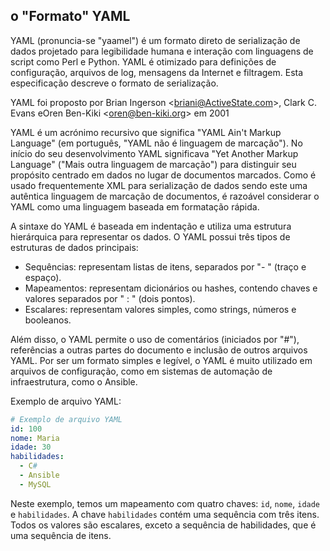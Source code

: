 o "Formato" YAML
--------------------------------------------------


YAML (pronuncia-se "yaamel") é um formato direto de serialização de dados projetado para legibilidade humana e interação com linguagens de script como Perl e Python. YAML é otimizado para definições de configuração, arquivos de log, mensagens da Internet e filtragem. Esta especificação descreve o formato de serialização.

 YAML foi proposto por Brian Ingerson \<<briani@ActiveState.com>\>, Clark C. Evans eOren Ben-Kiki \<<oren@ben-kiki.org>\> em 2001 

YAML é um acrónimo recursivo que significa "YAML Ain't Markup Language" (em português, "YAML não é linguagem de marcação"). No início do seu desenvolvimento YAML significava "Yet Another Markup Language" ("Mais outra linguagem de marcação") para distinguir seu propósito centrado em dados no lugar de documentos marcados. Como é usado frequentemente XML para serialização de dados sendo este uma autêntica linguagem de marcação de documentos, é razoável considerar o YAML como uma linguagem baseada em formatação rápida.

A sintaxe do YAML é baseada em indentação e utiliza uma estrutura hierárquica para representar os dados. O YAML possui três tipos de estruturas de dados principais:

+ Sequências: representam listas de itens, separados por "- " (traço e espaço).
+ Mapeamentos: representam dicionários ou hashes, contendo chaves e valores separados por " : " (dois pontos).
+ Escalares: representam valores simples, como strings, números e booleanos.


Além disso, o YAML permite o uso de comentários (iniciados por "#"), referências a outras partes do documento e inclusão de outros arquivos YAML. Por ser um formato simples e legível, o YAML é muito utilizado em arquivos de configuração, como em sistemas de automação de infraestrutura, como o Ansible.

Exemplo de arquivo YAML:

```yaml
# Exemplo de arquivo YAML
id: 100
nome: Maria
idade: 30
habilidades:
  - C#
  - Ansible
  - MySQL
```

Neste exemplo, temos um mapeamento com quatro chaves: `id`, `nome`, `idade` e `habilidades`. A chave `habilidades` contém uma sequência com três itens. Todos os valores são escalares, exceto a sequência de habilidades, que é uma sequência de itens.